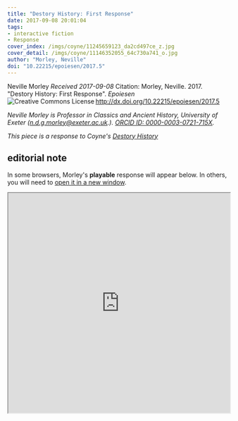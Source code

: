 ```yaml
---
title: "Destory History: First Response"
date: 2017-09-08 20:01:04
tags:
- interactive fiction
- Response
cover_index: /imgs/coyne/11245659123_da2cd497ce_z.jpg
cover_detail: /imgs/coyne/11146352055_64c730a741_o.jpg
author: "Morley, Neville"
doi: "10.22215/epoiesen/2017.5"
---
```

Neville Morley
_Received 2017-09-08_
Citation: Morley, Neville. 2017. "Destory History: First Response". _Epoiesen_ http://dx.doi.org/10.22215/epoiesen/2017.5
<a rel="license" href="http://creativecommons.org/licenses/by-nc-sa/3.0/"><img alt="Creative Commons License" style="border-width:0" src="https://i.creativecommons.org/l/by-nc-sa/3.0/88x31.png" align="left" /></a><br />

_Neville Morley is Professor in Classics and Ancient History, University of Exeter (n.d.g.morley@exeter.ac.uk.). [ORCID ID: 0000-0003-0721-715X](https://orcid.org/0000-0003-0721-715X)._

_This piece is a response to Coyne's [Destory History](/2017/09/01/destory-history/)_

## editorial note

In some browsers, Morley's **playable** response will appear below. In others, you will need to <a href="https://epoiesen.github.io/artefacts/Morley-Destory-History-Response1.html" target="_blank"> open it in a new window</a>.

<iframe src="https://epoiesen.github.io/artefacts/Morley-Destory-History-Response1.html" width = 100%, height = 500>

_Cover Image_ "Image taken from page 212 of 'L'Histoire de France depuis les temps les plus reculés jusqu'en 1789, racontée à mes petits-enfants ... Ouvrage illustré ... d'après les dessins d'A. de Neuville" [British Library](https://www.flickr.com/photos/britishlibrary/11245659123)

_Masthead Image_ "Image taken from page 57 of 'Steenwijk verdedigd door Johan van den Kornput 1580-81. Naar oorspronkelijke bronnen bewerkt. (Bijlagen.)" [British Library](https://www.flickr.com/photos/britishlibrary/11146352055)
